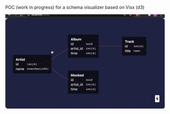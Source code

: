 POC (work in progress) for a schema visualizer based on Visx (d3)

![Screenshot](images/widget-demo-1.gif)
